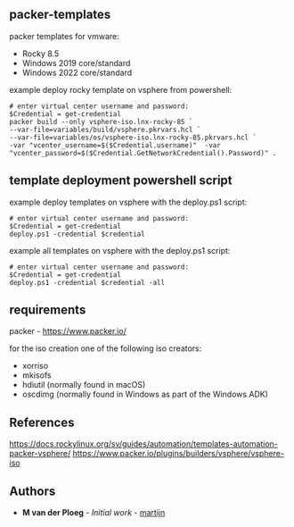 ## packer-templates

packer templates for vmware:
- Rocky 8.5
- Windows 2019 core/standard
- Windows 2022 core/standard

example deploy rocky template on vsphere from powershell:
```hcl
# enter virtual center username and password:
$Credential = get-credential 
packer build --only vsphere-iso.lnx-rocky-85 `
--var-file=variables/build/vsphere.pkrvars.hcl `
--var-file=variables/os/vsphere-iso.lnx-rocky-85.pkrvars.hcl `
-var "vcenter_username=$($Credential.username)"  -var "vcenter_password=$($Credential.GetNetworkCredential().Password)" .
```

## template deployment powershell script

example deploy templates on vsphere with the deploy.ps1 script:
```hcl
# enter virtual center username and password:
$Credential = get-credential 
deploy.ps1 -credential $credential
```

example all templates on vsphere with the deploy.ps1 script:
```hcl
# enter virtual center username and password:
$Credential = get-credential 
deploy.ps1 -credential $credential -all
```

## requirements
packer - https://www.packer.io/

for the iso creation one of the following iso creators:
- xorriso
- mkisofs
- hdiutil (normally found in macOS)
- oscdimg (normally found in Windows as part of the Windows ADK)

## References

https://docs.rockylinux.org/sv/guides/automation/templates-automation-packer-vsphere/
https://www.packer.io/plugins/builders/vsphere/vsphere-iso


## Authors

* **M van der Ploeg** - *Initial work* - [martijn](https://github.com/martijnvdp)